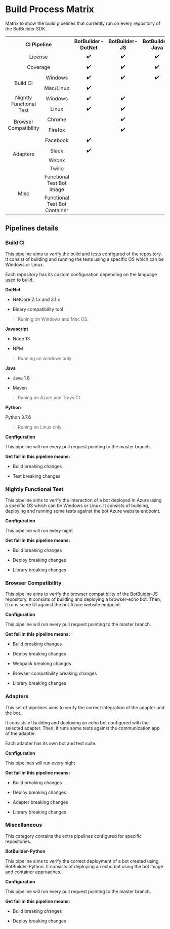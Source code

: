 
# Build Process Matrix

Matrix to show the build pipelines that currently run on every repository of the BotBuilder SDK.

<table>
    <tr>
        <th align="center" colspan="2">CI Pipeline</th>
        <th align="center">BotBuilder-DotNet</th>
        <th align="center">BotBuilder-JS</th>
        <th align="center">BotBuilder-Java</th>
        <th align="center">BotBuilder-Python</th>
    </tr>
    <tr align="center">
        <td colspan="2">License</td>
        <td>✔️</td>
        <td>✔️</td>
        <td>✔️</td>
        <td>✔️</td>
    </tr>
    <tr align="center">
        <td colspan="2">Coverage</td>
        <td>✔️</td>
        <td>✔️</td>
        <td>✔️</td>
        <td>✔️</td>
    </tr>
    <tr align="center">
        <td rowspan="2">Build CI</td>
        <td>Windows</td>
        <td>✔️</td>
        <td>✔️</td>
        <td>✔️</td>
        <td></td>
    </tr>
    <tr align="center">
        <td>Mac/Linux</td>
        <td>✔️</td>
        <td></td>
        <td></td>
        <td>✔️</td>
    </tr>
    <tr align="center">
        <td rowspan="2">Nightly Functional Test</td>
        <td>Windows</td>
        <td>✔️</td>
        <td>✔️</td>
        <td></td>
        <td></td>
    </tr>
    <tr align="center">
        <td>Linux</td>
        <td>✔️</td>
        <td>✔️</td>
        <td></td>
        <td></td>
    </tr>
    <tr align="center">
        <td rowspan="2">Browser Compatibility</td>
        <td>Chrome</td>
        <td></td>
        <td>✔️</td>
        <td></td>
        <td></td>
    </tr>
    <tr align="center">
        <td>Firefox</td>
        <td></td>
        <td>✔️</td>
        <td></td>
        <td></td>
    </tr>
    <tr align="center">
        <td rowspan="4">Adapters</td>
        <td>Facebook</td>
        <td>✔️</td>
        <td></td>
        <td></td>
        <td></td>
    </tr>
    <tr align="center">
        <td>Slack</td>
        <td>✔️</td>
        <td></td>
        <td></td>
        <td></td>
    </tr>
    <tr align="center">
        <td>Webex</td>
        <td></td>
        <td></td>
        <td></td>
        <td></td>
    </tr>
    <tr align="center">
        <td>Twilio</td>
        <td></td>
        <td></td>
        <td></td>
        <td></td>
    </tr>
    <tr align="center">
        <td rowspan="2">Misc</td>
        <td>Functional Test Bot Image</td>
        <td></td>
        <td></td>
        <td></td>
        <td>✔️</td>
    </tr>
    <tr align="center">
        <td>Functional Test Bot Container</td>
        <td></td>
        <td></td>
        <td></td>
        <td>✔️</td>
    </tr>
</table>


## **Pipelines details**

### **Build CI**

This pipeline aims to verify the build and tests configured of the repository. It consist of building and running the tests using a specific OS which can be Windows or Linux.

Each repository has its custom configuration depending on the language used to build.

**DotNet**

- NetCore 2.1.x and 3.1.x

- Binary compatibility tool

> Runinig on Windows and Mac OS.

**Javascript**

- Node 13

- NPM

> Running on windows only

**Java**

- Java 1.8

- Maven 

> Runing on Azure and Travs CI

**Python** 

Python 3.7.6

> Runing on Linux only

**Configuration**

This pipeline will run every pull request pointing to the master branch.

**Get fail in this pipeline means:**

- Build breaking changes

- Test breaking changes

### **Nightly Functional Test**

This pipeline aims to verify the interaction of a bot deployed in Azure using a specific OS which can be Windows or Linux. It consists of building, deploying and running some tests against the bot Azure website endpoint. 

**Configuration**

This pipeline will run every night 

**Get fail in this pipeline means:**

- Build breaking changes

- Deploy breaking changes

- Library breaking changes

### **Browser Compatibility**

This pipeline aims to verify the browser compatibility of the BotBuider-JS repository. It consists of building and deploying a browser-echo bot. Then, it runs some UI against the bot Azure website endpoint. 

**Configuration**

This pipeline will run every pull request pointing to the master branch.

**Get fail in this pipeline means:**

- Build breaking changes

- Deploy breaking changes

- Webpack breaking changes

- Browser compatibility breaking changes

- Library breaking changes

### **Adapters**

This set of pipelines aims to verify the correct integration of the adapter and the bot. 

It consists of building and deploying an echo bot configured with the selected adapter. Then, it runs some tests against the communication app of the adapter. 

Each adapter has its own bot and test suite.

**Configuration**

This pipelines will run every night

**Get fail in this pipeline means:**

- Build breaking changes

- Deploy breaking changes

- Adapter breaking changes

- Library breaking changes

### **Miscellaneous**

This category contains the extra pipelines configured for specific repositories.

**BotBuilder-Python**

This pipeline aims to verify the correct deployment of a bot created using BotBuilder-Python. It consists of deploying an echo bot using the bot image and container approaches. 

**Configuration**

This pipeline will run every pull request pointing to the master branch.

**Get fail in this pipeline means:**

- Build breaking changes

- Deploy breaking changes
